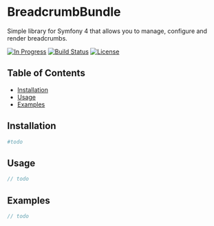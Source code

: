 # BreadcrumbBundle
Simple library for Symfony 4 that allows you to manage, configure and render breadcrumbs.


[![In Progress](https://img.shields.io/badge/in%20progress-yes-red)](https://img.shields.io/badge/in%20progress-yes-red)
[![Build Status](https://travis-ci.com/mp3000mp/breadcrumb.svg?branch=master)](https://travis-ci.com/mp3000mp/breadcrumb)
[![License](https://img.shields.io/badge/License-Apache%202.0-blue.svg)](https://opensource.org/licenses/Apache-2.0)
 
Table of Contents
-----------------

 - [Installation](#installation)
 - [Usage](#usage)
 - [Examples](#examples)


Installation
------------

```sh
#todo
```


Usage
-----

```php
// todo
```


Examples
--------

```php
// todo
```

